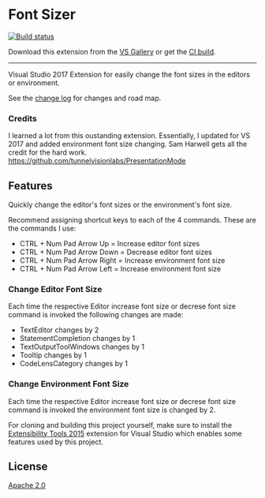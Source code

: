 # Font Sizer

<!-- Replace this badge with your own-->
[![Build status](https://ci.appveyor.com/api/projects/status/tnus4nu8x9f65vbd?svg=true)](https://ci.appveyor.com/project/kdawg1406/fontsizer)

<!-- Update the VS Gallery link after you upload the VSIX-->
Download this extension from the [VS Gallery](https://visualstudiogallery.msdn.microsoft.com/[GuidFromGallery])
or get the [CI build](http://vsixgallery.com/extension/a7f3c8a0-dc70-429d-8ca5-7ccc9b09e013/).

---------------------------------------

Visual Studio 2017 Extension for easily change the font sizes in the editors or environment.

See the [change log](CHANGELOG.md) for changes and road map.

### Credits
I learned a lot from this oustanding extension.  Essentially, I updated for VS 2017 and added environment font size changing.  Sam Harwell gets all the credit for the hard work.
https://github.com/tunnelvisionlabs/PresentationMode

## Features
Quickly change the editor's font sizes or the environment's font size.

Recommend assigning shortcut keys to each of the 4 commands. These are the commands I use:

- CTRL + Num Pad Arrow Up = Increase editor font sizes
- CTRL + Num Pad Arrow Down = Decrease editor font sizes
- CTRL + Num Pad Arrow Right = Increase environment font size
- CTRL + Num Pad Arrow Left = Increase environment font size


### Change Editor Font Size
Each time the respective Editor increase font size or decrese font size command is invoked the following changes are made:

- TextEditor changes by 2
- StatementCompletion changes by 1
- TextOutputToolWindows changes by 1
- Tooltip changes by 1
- CodeLensCategory changes by 1

### Change Environment Font Size
Each time the respective Editor increase font size or decrese font size command is invoked the environment font size is changed by 2.

For cloning and building this project yourself, make sure
to install the
[Extensibility Tools 2015](https://visualstudiogallery.msdn.microsoft.com/ab39a092-1343-46e2-b0f1-6a3f91155aa6)
extension for Visual Studio which enables some features
used by this project.

## License
[Apache 2.0](LICENSE)